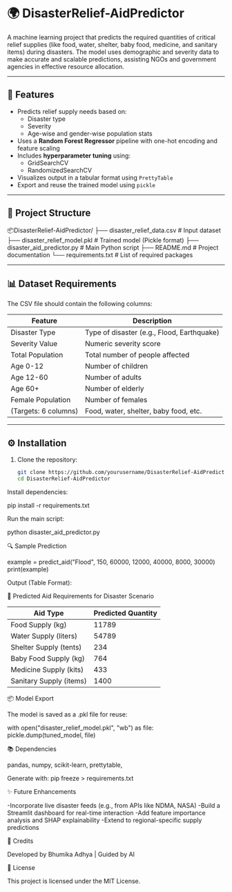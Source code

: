 # 🌍 DisasterRelief-AidPredictor

A machine learning project that predicts the required quantities of critical relief supplies (like food, water, shelter, baby food, medicine, and sanitary items) during disasters. The model uses demographic and severity data to make accurate and scalable predictions, assisting NGOs and government agencies in effective resource allocation.

---

## 🚀 Features

- Predicts relief supply needs based on:
  - Disaster type
  - Severity
  - Age-wise and gender-wise population stats
- Uses a **Random Forest Regressor** pipeline with one-hot encoding and feature scaling
- Includes **hyperparameter tuning** using:
  - GridSearchCV
  - RandomizedSearchCV
- Visualizes output in a tabular format using `PrettyTable`
- Export and reuse the trained model using `pickle`

---

## 📁 Project Structure

📦DisasterRelief-AidPredictor/
├── disaster_relief_data.csv # Input dataset
├── disaster_relief_model.pkl # Trained model (Pickle format)
├── disaster_aid_predictor.py # Main Python script
├── README.md # Project documentation
└── requirements.txt # List of required packages

---

## 📊 Dataset Requirements

The CSV file should contain the following columns:

| Feature                | Description                                 |
|------------------------|---------------------------------------------|
| Disaster Type          | Type of disaster (e.g., Flood, Earthquake) |
| Severity Value         | Numeric severity score                     |
| Total Population       | Total number of people affected            |
| Age 0-12               | Number of children                         |
| Age 12-60              | Number of adults                           |
| Age 60+                | Number of elderly                          |
| Female Population      | Number of females                          |
| (Targets: 6 columns)   | Food, water, shelter, baby food, etc.      |

---

## ⚙️ Installation

1. Clone the repository:
   ```bash
   git clone https://github.com/yourusername/DisasterRelief-AidPredictor.git
   cd DisasterRelief-AidPredictor
  Install dependencies:
 
 pip install -r requirements.txt

Run the main script:
 
 python disaster_aid_predictor.py

🔍 Sample Prediction

example = predict_aid("Flood", 150, 60000, 12000, 40000, 8000, 30000)
print(example)

Output (Table Format):

📌 Predicted Aid Requirements for Disaster Scenario


| Aid Type               | Predicted Quantity |
-------------------------|---------------------
| Food Supply (kg)       | 11789              |
| Water Supply (liters)  | 54789              |
| Shelter Supply (tents) | 234                |
| Baby Food Supply (kg)  | 764                |
| Medicine Supply (kits) | 433                |
| Sanitary Supply (items)| 1400               |


📦 Model Export

The model is saved as a .pkl file for reuse:

with open("disaster_relief_model.pkl", "wb") as file:
    pickle.dump(tuned_model, file)
    
📚 Dependencies

pandas,
numpy,
scikit-learn,
prettytable,

Generate with:
pip freeze > requirements.txt

✨ Future Enhancements

-Incorporate live disaster feeds (e.g., from APIs like NDMA, NASA)
-Build a Streamlit dashboard for real-time interaction
-Add feature importance analysis and SHAP explainability
-Extend to regional-specific supply predictions

🧠 Credits

Developed by Bhumika Adhya | Guided by AI 

📜 License

This project is licensed under the MIT License.
